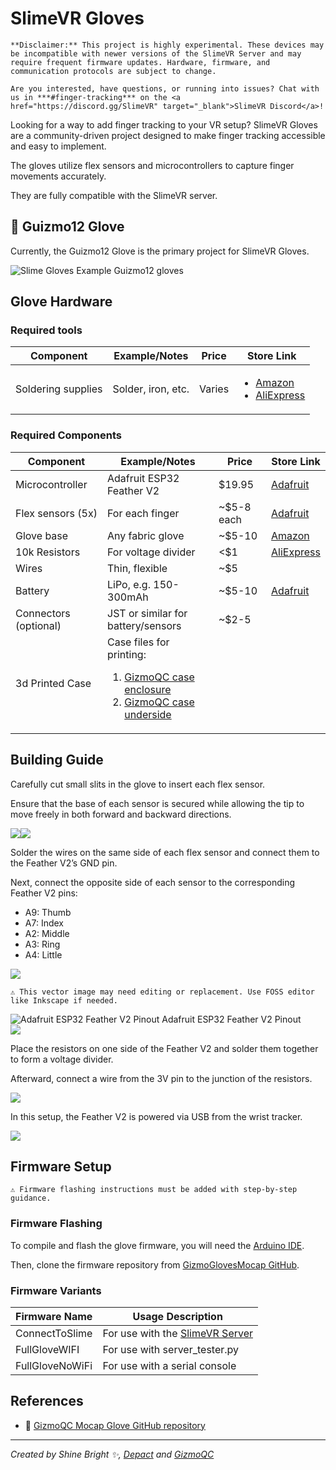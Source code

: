 # SlimeVR Gloves

```admonish warning
**Disclaimer:** This project is highly experimental. These devices may be incompatible with newer versions of the SlimeVR Server and may require frequent firmware updates. Hardware, firmware, and communication protocols are subject to change.
```

```admonish info
Are you interested, have questions, or running into issues? Chat with us in ***#finger-tracking*** on the <a href="https://discord.gg/SlimeVR" target="_blank">SlimeVR Discord</a>!
```

Looking for a way to add finger tracking to your VR setup? SlimeVR Gloves are a community-driven project designed to make finger tracking accessible and easy to implement.

The gloves utilize flex sensors and microcontrollers to capture finger movements accurately.

They are fully compatible with the SlimeVR server.

## 🧤 Guizmo12 Glove
Currently, the Guizmo12 Glove is the primary project for SlimeVR Gloves.

<div class="embeddedVideo">
    <img src="assets/index/img/Guizmo12-glove.webp" alt="Slime Gloves Example" loading="lazy">
  Guizmo12 gloves
</div>

## Glove Hardware

### Required tools

<table>
  <thead>
    <tr>
      <th>Component</th>
      <th>Example/Notes</th>
      <th>Price</th>
      <th>Store Link</th>
    </tr>
  </thead>
  <tbody>
    <tr>
      <td>Soldering supplies</td>
      <td>Solder, iron, etc.</td>
      <td>Varies</td>
      <td>
        <ul>
          <li><a href="https://www.amazon.com/s?k=soldering+kit">Amazon</a></li>
          <li><a href="https://aliexpress.com/w/wholesale-soldering-kit.html?g=y&SearchText=soldering+kit&sortType=total_tranpro_desc">AliExpress</a></li>
        </ul>
      </td>
    </tr>
  </tbody>
</table>

### Required Components

<div class="table-wrapper">
  <table class="community-builds-table">
  <thead>
    <tr>
      <th>Component</th>
      <th>Example/Notes</th>
      <th>Price</th>
      <th>Store Link</th>
    </tr>
  </thead>
  <tbody>
    <tr>
      <td>Microcontroller</td>
      <td>Adafruit ESP32 Feather V2</td>
      <td>$19.95</td>
      <td><a href="https://www.adafruit.com/product/5400">Adafruit</a></td>
    </tr>
    <tr>
      <td>Flex sensors (5x)</td>
      <td>For each finger</td>
      <td>~$5-8 each</td>
      <td><a href="https://www.adafruit.com/product/1070">Adafruit</a></td>
    </tr>
    <tr>
      <td>Glove base</td>
      <td>Any fabric glove</td>
      <td>~$5-10</td>
      <td><a href="https://www.amazon.ca/-/fr/dp/B07FPN6WF4">Amazon</a></td>
    </tr>
    <tr>
      <td>10k Resistors</td>
      <td>For voltage divider</td>
      <td>&lt;$1</td>
      <td><a href="https://pl.aliexpress.com/w/wholesale-10k-resistor.html?spm=a2g0o.home.search.0">AliExpress</a></td>
    </tr>
    <tr>
      <td>Wires</td>
      <td>Thin, flexible</td>
      <td>~$5</td>
      <td></td>
    </tr>
    <tr>
      <td>Battery</td>
      <td>LiPo, e.g. 150-300mAh</td>
      <td>~$5-10</td>
      <td><a href="https://www.adafruit.com/product/1317">Adafruit</a></td>
    </tr>
    <tr>
      <td>Connectors (optional)</td>
      <td>JST or similar for battery/sensors</td>
      <td>~$2-5</td>
      <td></td>
    </tr>
    <tr>
      <td>3d Printed Case</td>
      <td>
        Case files for printing:
         <ol>
          <li><a href="./assets/index/stl/feather_TX_enclosure_V2_bottom_holes.stl">GizmoQC case enclosure</a></li>
          <li><a href="./assets/index/stl/feather_TX_underside.stl">GizmoQC case underside</a></li>
         </ol>
      </td>
      <td></td>
      <td></td>
    </tr>
  </tbody>
</table>
</div>

## Building Guide

Carefully cut small slits in the glove to insert each flex sensor.

Ensure that the base of each sensor is secured while allowing the tip to move freely in both forward and backward directions.

<div style="display: flex">
  <img src="assets/index/img/Glove-Building/Glove-FlexSensor-insertion.jpg" loading="lazy" class="small-size-image">
  <img src="assets/index/img/Glove-Building/Glove-FlexSensor-inserted.jpg" loading="lazy" class="small-size-image">
</div>

Solder the wires on the same side of each flex sensor and connect them to the Feather V2’s GND pin.

Next, connect the opposite side of each sensor to the corresponding Feather V2 pins:
- A9: Thumb
- A7: Index
- A2: Middle
- A3: Ring
- A4: Little

<img src="assets/index/img/Glove-Building/flex-sensor-soldering-diagram.webp" loading="lazy" class="big-size-image">


```admonish danger
⚠️ This vector image may need editing or replacement. Use FOSS editor like Inkscape if needed.
```

<div class="embeddedVideo">
    <img src="assets/index/img/Glove-Building/Adafruit-ESP32-Feather-V2-Pinout.svg" alt="Adafruit ESP32 Feather V2 Pinout" loading="lazy" class="big-size-image">
  Adafruit ESP32 Feather V2 Pinout
</div>

<img src="assets/index/img/Glove-Building/soldered-board.webp" loading="lazy" class="big-size-image">

Place the resistors on one side of the Feather V2 and solder them together to form a voltage divider.

Afterward, connect a wire from the 3V pin to the junction of the resistors.

<img src="assets/index/img/Glove-Building/board-soldering.webp" loading="lazy" class="big-size-image">





In this setup, the Feather V2 is powered via USB from the wrist tracker.

<img src="assets/index/img/Glove-Building/glove-powered-by-waist-tracker.webp" loading="lazy" class="big-size-image">

## Firmware Setup

```admonish danger
⚠️ Firmware flashing instructions must be added with step-by-step guidance.
```

### Firmware Flashing

To compile and flash the glove firmware, you will need the [Arduino IDE](https://www.arduino.cc/en/software).

Then, clone the firmware repository from [GizmoGlovesMocap GitHub](https://github.com/Guizmo12/gizmoglovesmocap).

### Firmware Variants
| Firmware Name   | Usage Description                                                            |
| --------------- | ---------------------------------------------------------------------------- |
| ConnectToSlime  | For use with the [SlimeVR Server](https://github.com/SlimeVR/SlimeVR-Server) |
| FullGloveWIFI   | For use with server_tester.py                                                |
| FullGloveNoWiFi | For use with a serial console                                                |


## References

- 🔗 [GizmoQC Mocap Glove GitHub repository](https://github.com/Guizmo12/gizmoglovesmocap/tree/main)

<hr/>

*Created by Shine Bright ✨, [Depact](https://github.com/Depact) and [GizmoQC](https://github.com/Guizmo12)*